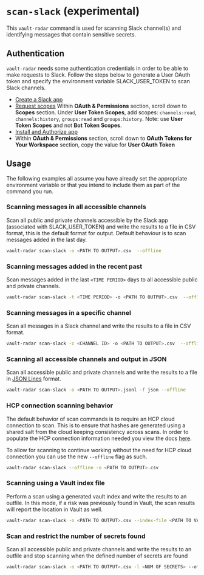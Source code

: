 # `scan-slack` (experimental)
This `vault-radar` command is used for scanning Slack channel(s) and identifying messages that contain sensitive secrets. 

## Authentication
`vault-radar` needs some authentication credentials in order to be able to make requests to Slack.
Follow the steps below to generate a User OAuth token and specify the environment variable SLACK_USER_TOKEN to scan Slack channels. 

* [Create a Slack app](https://api.slack.com/start/quickstart#creating)
* [Request scopes](https://api.slack.com/start/quickstart#scopes) Within **OAuth & Permissions** section, scroll down to **Scopes** section.
Under **User Token Scopes**, add scopes: `channels:read`, `channels:history`, `groups:read` and `groups:history`. Note: use **User Token Scopes** and not **Bot Token Scopes**.
*  [Install and Authorize app](https://api.slack.com/start/quickstart#installing)
*  Within **OAuth & Permissions** section, scroll down to **OAuth Tokens for Your Workspace** section, copy the value for **User OAuth Token**

## Usage
The following examples all assume you have already set the appropriate environment variable or that you intend to include them as part of the command you run.

### Scanning messages in all accessible channels

Scan all public and private channels accessible by the Slack app (associated with SLACK_USER_TOKEN) and write the results to a file in CSV format, this is the default format for output.
Default behaviour is to scan messages added in the last day.

```bash
vault-radar scan-slack -o <PATH TO OUTPUT>.csv  --offline
```

### Scanning messages added in the recent past

Scan messages added in the last `<TIME PERIOD>` days to all accessible public and private channels.

```bash
vault-radar scan-slack -t <TIME PERIOD> -o <PATH TO OUTPUT>.csv  --offline
```

### Scanning messages in a specific channel

Scan all messages in a Slack channel and write the results to a file in CSV format.

```bash
vault-radar scan-slack -c <CHANNEL ID> -o <PATH TO OUTPUT>.csv  --offline
```

### Scanning all accessible channels and output in JSON

Scan all accessible public and private channels and write the results to a file in [JSON Lines](https://jsonlines.org/) format.

```bash
vault-radar scan-slack -o <PATH TO OUTPUT>.jsonl -f json --offline
```

### HCP connection scanning behavior

The default behavior of scan commands is to require an HCP cloud connection to scan. This is to ensure that hashes are generated using a shared salt from the cloud keeping consistency across scans. In order to populate the HCP connection information needed you view the docs [here](hcp-upload.md).

To allow for scanning to continue working without the need for HCP cloud connection you can use the new `--offline` flag as such.
```bash
vault-radar scan-slack --offline -o <PATH TO OUTPUT>.csv
```

### Scanning using a Vault index file

Perform a scan using a generated vault index and write the results to an outfile. 
In this mode, if a risk was previously found in Vault, the scan results will report the location in Vault as well.

```bash
vault-radar scan-slack -o <PATH TO OUTPUT>.csv --index-file <PATH TO VAULT INDEX>.jsonl --offline 
```

### Scan and restrict the number of secrets found

Scan all accessible public and private channels and write the results to an outfile and stop scanning when the defined number of secrets are found

```bash
vault-radar scan-slack -o <PATH TO OUTPUT>.csv -l <NUM OF SECRETS> --offline
